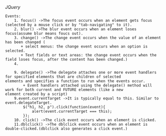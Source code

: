 *JQuery*

    Events:
        1. focus() ->The focus event occurs when an element gets focus (selected by a mouse click or by "tab-navigating" to it).
        2. blur() ->The blur event occurs when an element loses focus(assume blur means foucs out).
        3. change() ->The change event occurs when the value of an element has been changed (
           + select menus: the change event occurs when an option is selected. 
           + Text fields or text areas: the change event occurs when the field loses focus, after the content has been changed.)
        4. 
        
        9. delegate() ->The delegate attaches one or more event handlers for specified elements that are children of selected                elements and specifies a function to run when the events occur.
            + Event handlers attached using the delegate() method will work for both current and FUTURE elements (like a new                 element created by a script)
        9.event.currentTarget ->It is typically equal to this. Similar to event.delegateTarget.
            $("h1, h2, p").click(function(event){
                alert(event.currentTarget === this);
            });
        10. click() ->The click event occurs when an element is clicked. 
        11.dblclick() ->The dblclick event occurs when an element is double-clicked.(dblclick also generates a click event.)
